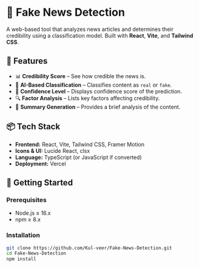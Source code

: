 # 📰 Fake News Detection

A web-based tool that analyzes news articles and determines their credibility using a classification model. Built with **React**, **Vite**, and **Tailwind CSS**.

## 🚀 Features

- 📊 **Credibility Score** – See how credible the news is.
- 🧠 **AI-Based Classification** – Classifies content as `real` or `fake`.
- 💬 **Confidence Level** – Displays confidence score of the prediction.
- 🔍 **Factor Analysis** – Lists key factors affecting credibility.
- 📝 **Summary Generation** – Provides a brief analysis of the content.

## 📦 Tech Stack

- **Frontend:** React, Vite, Tailwind CSS, Framer Motion
- **Icons & UI:** Lucide React, clsx
- **Language:** TypeScript (or JavaScript if converted)
- **Deployment:** Vercel

## 🧪 Getting Started

### Prerequisites

- Node.js ≥ 16.x
- npm ≥ 8.x

### Installation

```bash
git clone https://github.com/Kul-veer/Fake-News-Detection.git
cd Fake-News-Detection
npm install
